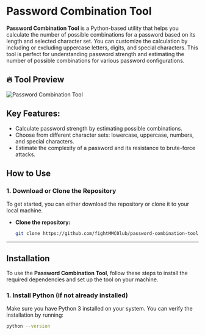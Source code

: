 # Password Combination Tool

**Password Combination Tool** is a Python-based utility that helps you calculate the number of possible combinations for a password based on its length and selected character set. You can customize the calculation by including or excluding uppercase letters, digits, and special characters. This tool is perfect for understanding password strength and estimating the number of possible combinations for various password configurations.
## 🔥 Tool Preview
![Password Combination Tool](https://github.com/user-attachments/assets/03d39b50-e9a8-4ba4-9659-ee7d12d725c1 "Password Combination Tool Interface")

## Key Features:
- Calculate password strength by estimating possible combinations.
- Choose from different character sets: lowercase, uppercase, numbers, and special characters.
- Estimate the complexity of a password and its resistance to brute-force attacks.

## How to Use

### 1. Download or Clone the Repository

To get started, you can either download the repository or clone it to your local machine.

- **Clone the repository:**

   ```bash
   git clone https://github.com/fightMMC0lub/password-combination-tool.git
---

## Installation

To use the **Password Combination Tool**, follow these steps to install the required dependencies and set up the tool on your machine.

### 1. Install Python (if not already installed)

Make sure you have Python 3 installed on your system. You can verify the installation by running:

```bash
python --version

